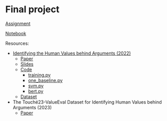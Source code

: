 # Final project

[Assignment](https://touche.webis.de/semeval23/touche23-web/index.html)

[Notebook](final.ipynb)

Resources:
* [Identifying the Human Values behind Arguments (2022)](https://webis.de/publications.html#kiesel_2022b)
  * [Paper](research/kiesel_2022b.pdf)
  * [Slides](research/kiesel_2022b_slides.pdf)
  * [Code](https://github.com/webis-de/acl22-identifying-the-human-values-behind-arguments)
    * [training.py](https://github.com/webis-de/acl22-identifying-the-human-values-behind-arguments/blob/main/src/python/training.py)
    * [one_baseline.py](https://github.com/webis-de/acl22-identifying-the-human-values-behind-arguments/blob/f15c11b12237c4afbe5c8648108654ce711b6220/src/python/components/models/one_baseline.py)
    * [svm.py](https://github.com/webis-de/acl22-identifying-the-human-values-behind-arguments/blob/f15c11b12237c4afbe5c8648108654ce711b6220/src/python/components/models/svm.py)
    * [bert.py](https://github.com/webis-de/acl22-identifying-the-human-values-behind-arguments/blob/f15c11b12237c4afbe5c8648108654ce711b6220/src/python/components/models/bert.py)
  * [Dataset](https://zenodo.org/record/6855004#.ZA5NJZHMJD8)
* The Touché23-ValueEval Dataset for Identifying Human Values behind Arguments (2023)
  * [Paper](research/2301.13771.pdf)